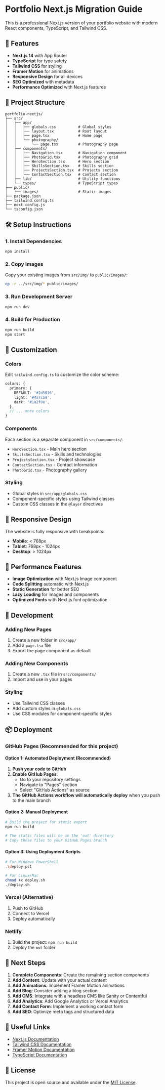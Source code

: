 # Portfolio Next.js Migration Guide

This is a professional Next.js version of your portfolio website with modern React components, TypeScript, and Tailwind CSS.

## 🚀 Features

- **Next.js 14** with App Router
- **TypeScript** for type safety
- **Tailwind CSS** for styling
- **Framer Motion** for animations
- **Responsive Design** for all devices
- **SEO Optimized** with metadata
- **Performance Optimized** with Next.js features

## 📁 Project Structure

```
portfolio-nextjs/
├── src/
│   ├── app/
│   │   ├── globals.css          # Global styles
│   │   ├── layout.tsx           # Root layout
│   │   ├── page.tsx             # Home page
│   │   └── photography/
│   │       └── page.tsx         # Photography page
│   ├── components/
│   │   ├── Navigation.tsx       # Navigation component
│   │   ├── PhotoGrid.tsx        # Photography grid
│   │   ├── HeroSection.tsx      # Hero section
│   │   ├── SkillsSection.tsx    # Skills section
│   │   ├── ProjectsSection.tsx  # Projects section
│   │   └── ContactSection.tsx   # Contact section
│   ├── lib/                     # Utility functions
│   └── types/                   # TypeScript types
├── public/
│   └── images/                  # Static images
├── package.json
├── tailwind.config.ts
├── next.config.js
└── tsconfig.json
```

## 🛠️ Setup Instructions

### 1. Install Dependencies
```bash
npm install
```

### 2. Copy Images
Copy your existing images from `src/img/` to `public/images/`:
```bash
cp -r ../src/img/* public/images/
```

### 3. Run Development Server
```bash
npm run dev
```

### 4. Build for Production
```bash
npm run build
npm start
```

## 🎨 Customization

### Colors
Edit `tailwind.config.ts` to customize the color scheme:
```typescript
colors: {
  primary: {
    DEFAULT: '#2d5016',
    light: '#4a7c59',
    dark: '#1a2f0e',
  },
  // ... more colors
}
```

### Components
Each section is a separate component in `src/components/`:
- `HeroSection.tsx` - Main hero section
- `SkillsSection.tsx` - Skills and technologies
- `ProjectsSection.tsx` - Project showcase
- `ContactSection.tsx` - Contact information
- `PhotoGrid.tsx` - Photography gallery

### Styling
- Global styles in `src/app/globals.css`
- Component-specific styles using Tailwind classes
- Custom CSS classes in the `@layer` directives

## 📱 Responsive Design

The website is fully responsive with breakpoints:
- **Mobile**: < 768px
- **Tablet**: 768px - 1024px
- **Desktop**: > 1024px

## 🚀 Performance Features

- **Image Optimization** with Next.js Image component
- **Code Splitting** automatic with Next.js
- **Static Generation** for better SEO
- **Lazy Loading** for images and components
- **Optimized Fonts** with Next.js font optimization

## 🔧 Development

### Adding New Pages
1. Create a new folder in `src/app/`
2. Add a `page.tsx` file
3. Export the page component as default

### Adding New Components
1. Create a new `.tsx` file in `src/components/`
2. Import and use in your pages

### Styling
- Use Tailwind CSS classes
- Add custom styles in `globals.css`
- Use CSS modules for component-specific styles

## 📦 Deployment

### GitHub Pages (Recommended for this project)

#### Option 1: Automated Deployment (Recommended)
1. **Push your code to GitHub**
2. **Enable GitHub Pages**:
   - Go to your repository settings
   - Navigate to "Pages" section
   - Select "GitHub Actions" as source
3. **The GitHub Actions workflow will automatically deploy** when you push to the main branch

#### Option 2: Manual Deployment
```bash
# Build the project for static export
npm run build

# The static files will be in the 'out' directory
# Copy these files to your GitHub Pages branch
```

#### Option 3: Using Deployment Scripts
```bash
# For Windows PowerShell
.\deploy.ps1

# For Linux/Mac
chmod +x deploy.sh
./deploy.sh
```

### Vercel (Alternative)
1. Push to GitHub
2. Connect to Vercel
3. Deploy automatically

### Netlify
1. Build the project: `npm run build`
2. Deploy the `out` folder

## 🎯 Next Steps

1. **Complete Components**: Create the remaining section components
2. **Add Content**: Update with your actual content
3. **Add Animations**: Implement Framer Motion animations
4. **Add Blog**: Consider adding a blog section
5. **Add CMS**: Integrate with a headless CMS like Sanity or Contentful
6. **Add Analytics**: Add Google Analytics or Vercel Analytics
7. **Add Contact Form**: Implement a working contact form
8. **Add SEO**: Optimize meta tags and structured data

## 🔗 Useful Links

- [Next.js Documentation](https://nextjs.org/docs)
- [Tailwind CSS Documentation](https://tailwindcss.com/docs)
- [Framer Motion Documentation](https://www.framer.com/motion/)
- [TypeScript Documentation](https://www.typescriptlang.org/docs/)

## 📄 License

This project is open source and available under the [MIT License](LICENSE).